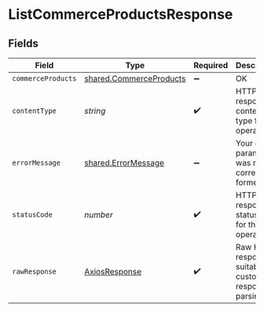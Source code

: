 # ListCommerceProductsResponse


## Fields

| Field                                                                     | Type                                                                      | Required                                                                  | Description                                                               |
| ------------------------------------------------------------------------- | ------------------------------------------------------------------------- | ------------------------------------------------------------------------- | ------------------------------------------------------------------------- |
| `commerceProducts`                                                        | [shared.CommerceProducts](../../../sdk/models/shared/commerceproducts.md) | :heavy_minus_sign:                                                        | OK                                                                        |
| `contentType`                                                             | *string*                                                                  | :heavy_check_mark:                                                        | HTTP response content type for this operation                             |
| `errorMessage`                                                            | [shared.ErrorMessage](../../../sdk/models/shared/errormessage.md)         | :heavy_minus_sign:                                                        | Your `query` parameter was not correctly formed                           |
| `statusCode`                                                              | *number*                                                                  | :heavy_check_mark:                                                        | HTTP response status code for this operation                              |
| `rawResponse`                                                             | [AxiosResponse](https://axios-http.com/docs/res_schema)                   | :heavy_check_mark:                                                        | Raw HTTP response; suitable for custom response parsing                   |